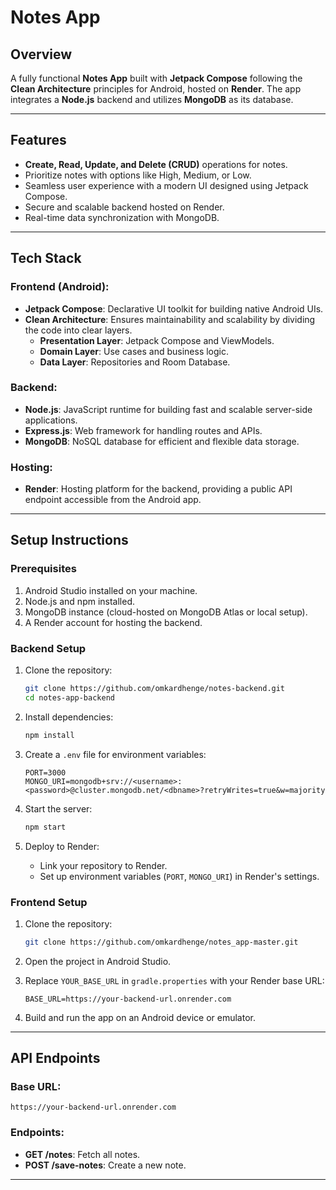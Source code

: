 # Notes App

## Overview
A fully functional **Notes App** built with **Jetpack Compose** following the **Clean Architecture** principles for Android, hosted on **Render**. The app integrates a **Node.js** backend and utilizes **MongoDB** as its database.

---

## Features
- **Create, Read, Update, and Delete (CRUD)** operations for notes.
- Prioritize notes with options like High, Medium, or Low.
- Seamless user experience with a modern UI designed using Jetpack Compose.
- Secure and scalable backend hosted on Render.
- Real-time data synchronization with MongoDB.

---

## Tech Stack
### Frontend (Android):
- **Jetpack Compose**: Declarative UI toolkit for building native Android UIs.
- **Clean Architecture**: Ensures maintainability and scalability by dividing the code into clear layers.
  - **Presentation Layer**: Jetpack Compose and ViewModels.
  - **Domain Layer**: Use cases and business logic.
  - **Data Layer**: Repositories and Room Database.

### Backend:
- **Node.js**: JavaScript runtime for building fast and scalable server-side applications.
- **Express.js**: Web framework for handling routes and APIs.
- **MongoDB**: NoSQL database for efficient and flexible data storage.

### Hosting:
- **Render**: Hosting platform for the backend, providing a public API endpoint accessible from the Android app.

---

## Setup Instructions

### Prerequisites
1. Android Studio installed on your machine.
2. Node.js and npm installed.
3. MongoDB instance (cloud-hosted on MongoDB Atlas or local setup).
4. A Render account for hosting the backend.

### Backend Setup
1. Clone the repository:
   ```bash
   git clone https://github.com/omkardhenge/notes-backend.git
   cd notes-app-backend
   ```

2. Install dependencies:
   ```bash
   npm install
   ```

3. Create a `.env` file for environment variables:
   ```plaintext
   PORT=3000
   MONGO_URI=mongodb+srv://<username>:<password>@cluster.mongodb.net/<dbname>?retryWrites=true&w=majority
   ```

4. Start the server:
   ```bash
   npm start
   ```

5. Deploy to Render:
   - Link your repository to Render.
   - Set up environment variables (`PORT`, `MONGO_URI`) in Render's settings.

### Frontend Setup
1. Clone the repository:
   ```bash
   git clone https://github.com/omkardhenge/notes_app-master.git
   ```

2. Open the project in Android Studio.

3. Replace `YOUR_BASE_URL` in `gradle.properties` with your Render base URL:
   ```properties
   BASE_URL=https://your-backend-url.onrender.com
   ```

4. Build and run the app on an Android device or emulator.

---

## API Endpoints
### Base URL:
```
https://your-backend-url.onrender.com
```

### Endpoints:
- **GET /notes**: Fetch all notes.
- **POST /save-notes**: Create a new note.

---



